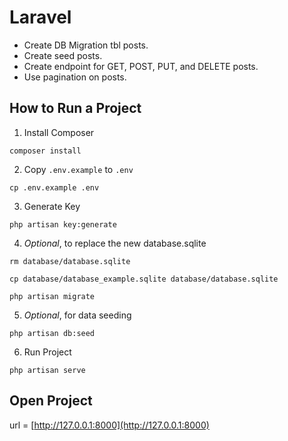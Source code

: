 # Laravel
- Create DB Migration tbl posts.
- Create seed posts.
- Create endpoint for GET, POST, PUT, and DELETE posts.
- Use pagination on posts.

## How to Run a Project
1. Install Composer
```
composer install
```
2. Copy `.env.example` to `.env`
```
cp .env.example .env
```
3. Generate Key
```
php artisan key:generate
```
4. _Optional_, to replace the new database.sqlite
```
rm database/database.sqlite
```
```
cp database/database_example.sqlite database/database.sqlite
```
```
php artisan migrate
```
5. _Optional_, for data seeding
```
php artisan db:seed
```
6. Run Project
```
php artisan serve
```

## Open Project
url = [http://127.0.0.1:8000](http://127.0.0.1:8000)